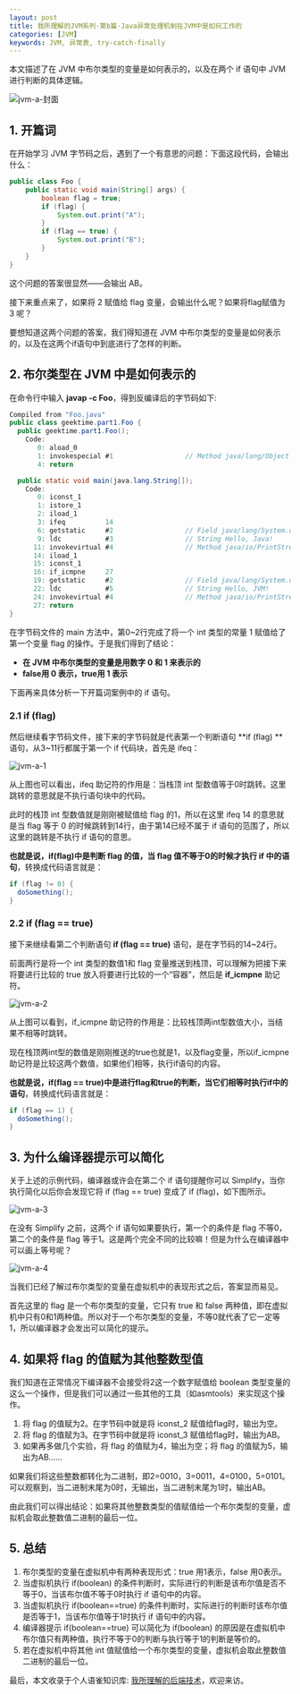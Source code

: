 ```yaml
---
layout: post
title: 我所理解的JVM系列·第b篇·Java异常处理机制在JVM中是如何工作的
categories: [JVM]
keywords: JVM, 异常表, try-catch-finally
---
```




本文描述了在 JVM 中布尔类型的变量是如何表示的，以及在两个 if 语句中 JVM 进行判断的具体逻辑。



![jvm-a-封面](https://cdn.jsdelivr.net/gh/Planeswalker23/image-storage@master/jvm/jvm-a-封面.22tw55uoihsw.jpg)



## 1. 开篇词


在开始学习 JVM 字节码之后，遇到了一个有意思的问题：下面这段代码，会输出什么：


```java
public class Foo {
    public static void main(String[] args) {
        boolean flag = true;
        if (flag) {
            System.out.print("A");
        }
        if (flag == true) {
            System.out.print("B");
        }
    }
}
```

这个问题的答案很显然——会输出 AB。

接下来重点来了，如果将 2 赋值给 flag 变量，会输出什么呢？如果将flag赋值为 3 呢？

要想知道这两个问题的答案，我们得知道在 JVM 中布尔类型的变量是如何表示的，以及在这两个if语句中到底进行了怎样的判断。




## 2. 布尔类型在 JVM 中是如何表示的


在命令行中输入 **javap -c Foo**，得到反编译后的字节码如下:


```java
Compiled from "Foo.java"
public class geektime.part1.Foo {
  public geektime.part1.Foo();
    Code:
       0: aload_0
       1: invokespecial #1                  // Method java/lang/Object."<init>":()V
       4: return

  public static void main(java.lang.String[]);
    Code:
       0: iconst_1
       1: istore_1
       2: iload_1
       3: ifeq          14
       6: getstatic     #2                  // Field java/lang/System.out:Ljava/io/PrintStream;
       9: ldc           #3                  // String Hello, Java!
      11: invokevirtual #4                  // Method java/io/PrintStream.println:(Ljava/lang/String;)V
      14: iload_1
      15: iconst_1
      16: if_icmpne     27
      19: getstatic     #2                  // Field java/lang/System.out:Ljava/io/PrintStream;
      22: ldc           #5                  // String Hello, JVM!
      24: invokevirtual #4                  // Method java/io/PrintStream.println:(Ljava/lang/String;)V
      27: return
}
```


在字节码文件的 main 方法中，第0~2行完成了将一个 int 类型的常量 1 赋值给了第一个变量 flag 的操作。于是我们得到了结论：


- **在 JVM 中布尔类型的变量是用数字 0 和 1 来表示的**
- **false用 0 表示，true用 1 表示**

下面再来具体分析一下开篇词案例中的 if 语句。



### 2.1 if (flag)


然后继续看字节码文件，接下来的字节码就是代表第一个判断语句 **if (flag) ** 语句，从3~11行都属于第一个 if 代码块，首先是 ifeq：


![jvm-a-1](https://cdn.jsdelivr.net/gh/Planeswalker23/image-storage@master/jvm/jvm-a-1.png)

从上图也可以看出，ifeq 助记符的作用是：当栈顶 int 型数值等于0时跳转。这里跳转的意思就是不执行语句块中的代码。

此时的栈顶 int 型数值就是刚刚被赋值给 flag 的1，所以在这里 ifeq 14 的意思就是当 flag 等于 0 的时候跳转到14行，由于第14已经不属于 if 语句的范围了，所以这里的跳转是不执行 if 语句的意思。

**也就是说，if(flag)中是判断 flag 的值，当 flag 值不等于0的时候才执行 if 中的语句**，转换成代码语言就是：

```java
if (flag != 0) {
  doSomething();
}
```




### 2.2 if (flag == true)

接下来继续看第二个判断语句 **if (flag == true)** 语句，是在字节码的14~24行。

前面两行是将一个 int 类型的数值1和 flag 变量推送到栈顶，可以理解为把接下来将要进行比较的 true 放入将要进行比较的一个“容器”，然后是 **if_icmpne** 助记符。


![jvm-a-2](https://cdn.jsdelivr.net/gh/Planeswalker23/image-storage@master/jvm/jvm-a-2.png)

从上图可以看到，if_icmpne 助记符的作用是：比较栈顶两int型数值大小，当结果不相等时跳转。

现在栈顶两int型的数值是刚刚推送的true也就是1，以及flag变量，所以if_icmpne助记符是比较这两个数值，如果他们相等，执行if语句的内容。

**也就是说，if(flag == true)中是进行flag和true的判断，当它们相等时执行if中的语句**，转换成代码语言就是：

```java
if (flag == 1) {
  doSomething();
}
```




## 3. 为什么编译器提示可以简化


关于上述的示例代码，编译器或许会在第二个 if 语句提醒你可以 Simplify，当你执行简化以后你会发现它将 if (flag == true) 变成了 if (flag)，如下图所示。


![jvm-a-3](https://cdn.jsdelivr.net/gh/Planeswalker23/image-storage@master/jvm/jvm-a-3.png)


在没有 Simplify 之前，这两个 if 语句如果要执行，第一个的条件是 flag 不等0，第二个的条件是 flag 等于1。这是两个完全不同的比较嘛！但是为什么在编译器中可以画上等号呢？


![jvm-a-4](https://cdn.jsdelivr.net/gh/Planeswalker23/image-storage@master/jvm/jvm-a-4.png)

当我们已经了解过布尔类型的变量在虚拟机中的表现形式之后，答案显而易见。

首先这里的 flag 是一个布尔类型的变量，它只有 true 和 false 两种值，即在虚拟机中只有0和1两种值。所以对于一个布尔类型的变量，不等0就代表了它一定等1，所以编译器才会发出可以简化的提示。




## 4. 如果将 flag 的值赋为其他整数型值


我们知道在正常情况下编译器不会接受将2这一个数字赋值给 boolean 类型变量的这么一个操作，但是我们可以通过一些其他的工具（如asmtools）来实现这个操作。


1. 将 flag 的值赋为2。在字节码中就是将 iconst_2 赋值给flag时，输出为空。
1. 将 flag 的值赋为3。在字节码中就是将 iconst_3 赋值给flag时，输出为AB。
1. 如果再多做几个实验，将 flag 的值赋为4，输出为空；将 flag 的值赋为5，输出为AB......

如果我们将这些整数都转化为二进制，即2=0010，3=0011，4=0100，5=0101。可以观察到，当二进制末尾为0时，无输出，当二进制末尾为1时，输出AB。

由此我们可以得出结论：如果将其他整数类型的值赋值给一个布尔类型的变量，虚拟机会取此整数值二进制的最后一位。




## 5. 总结


1.  布尔类型的变量在虚拟机中有两种表现形式：true 用1表示，false 用0表示。
1. 当虚拟机执行 if(boolean) 的条件判断时，实际进行的判断是该布尔值是否不等于0，当该布尔值不等于0时执行 if 语句中的内容。
1. 当虚拟机执行 if(boolean==true) 的条件判断时，实际进行的判断时该布尔值是否等于1，当该布尔值等于1时执行 if 语句中的内容。
1. 编译器提示 if(boolean==true) 可以简化为 if(boolean) 的原因是在虚拟机中布尔值只有两种值，执行不等于0的判断与执行等于1的判断是等价的。
1. 若在虚拟机中将其他 int 值赋值给一个布尔类型的变量，虚拟机会取此整数值二进制的最后一位。

最后，本文收录于个人语雀知识库: [我所理解的后端技术](https://www.yuque.com/planeswalker/bankend)，欢迎来访。